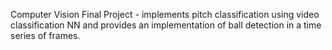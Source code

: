 Computer Vision Final Project - implements pitch classification using video classification NN and provides an implementation of ball detection in a time series of frames.
